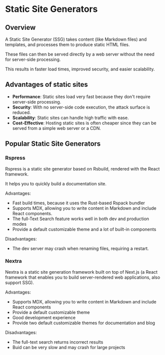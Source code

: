 # Static Site Generators

## Overview

A Static Site Generator (SSG) takes content (like Markdown files) and templates, and processes them to produce static HTML files.

These files can then be served directly by a web server without the need for server-side processing.

This results in faster load times, improved security, and easier scalability.


## Advantages of static sites

- **Performance**: Static sites load very fast because they don't require server-side processing.
- **Security**: With no server-side code execution, the attack surface is reduced.
- **Scalability**: Static sites can handle high traffic with ease.
- **Cost-Effective**: Hosting static sites is often cheaper since they can be served from a simple web server or a CDN.

## Popular Static Site Generators

### Rspress

Rspress is a static site generator based on Rsbuild, rendered with the React framework.

It helps you to quickly build a documentation site.

Advantages:
- Fast build times, because it uses the Rust-based Rspack bundler
- Supports MDX, allowing you to write content in Markdown and include React components.
- The full-Text Search feature works well in both dev and production modes
- Provide a default customizable theme and a lot of built-in components

Disadvantages:
- The dev server may crash when renaming files, requiring a restart.


### Nextra

Nextra is a static site generation framework built on top of Next.js (a React framework that enables you to build server-rendered web applications, also support SSG).

Advantages:
- Supports MDX, allowing you to write content in Markdown and include React components
- Provide a default customizable theme
- Good development experience
- Provide two default customizable themes for documentation and blog

Disadvantages:
- The full-text search returns incorrect results
- Buid can be very slow and may crash for large projects